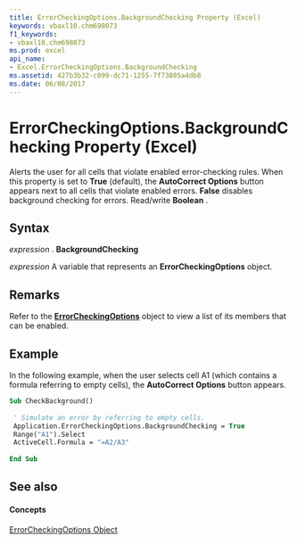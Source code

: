 ```yaml
---
title: ErrorCheckingOptions.BackgroundChecking Property (Excel)
keywords: vbaxl10.chm698073
f1_keywords:
- vbaxl10.chm698073
ms.prod: excel
api_name:
- Excel.ErrorCheckingOptions.BackgroundChecking
ms.assetid: 427b3b32-c099-dc71-1255-7f73805a4db8
ms.date: 06/08/2017
---
```



# ErrorCheckingOptions.BackgroundChecking Property (Excel)

Alerts the user for all cells that violate enabled error-checking rules. When this property is set to  **True** (default), the **AutoCorrect Options** button appears next to all cells that violate enabled errors. **False** disables background checking for errors. Read/write **Boolean** .


## Syntax

 _expression_ . **BackgroundChecking**

 _expression_ A variable that represents an **ErrorCheckingOptions** object.


## Remarks

Refer to the  **[ErrorCheckingOptions](Excel.ErrorCheckingOptions.md)** object to view a list of its members that can be enabled.


## Example

In the following example, when the user selects cell A1 (which contains a formula referring to empty cells), the  **AutoCorrect Options** button appears.


```vb
Sub CheckBackground() 
 
 ' Simulate an error by referring to empty cells. 
 Application.ErrorCheckingOptions.BackgroundChecking = True 
 Range("A1").Select 
 ActiveCell.Formula = "=A2/A3" 
 
End Sub
```


## See also


#### Concepts


[ErrorCheckingOptions Object](Excel.ErrorCheckingOptions.md)

